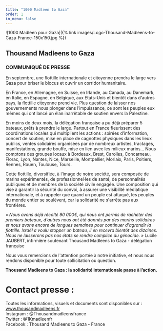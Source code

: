 ```yaml
---
title: "1000 Madleen to Gaza"
order: 1
in_menu: false
---
```

![1000 Madleen pour Gaza]({% link images/Logo-Thousand-Madleens-to-Gaza-France-150x150.jpg %})
## Thousand Madleens to Gaza
### COMMUNIQUÉ DE PRESSE

En septembre, une flottille internationale et citoyenne prendra le large vers Gaza pour briser le
blocus et ouvrir un corridor humanitaire.

En France, en Allemagne, en Suisse, en Irlande, au Canada, au Danemark, en Italie, en Espagne, en
Belgique, aux Etats-Unis et bientôt dans d'autres pays, la flottille citoyenne prend vie. Plus question
de laisser nos gouvernements nous plonger dans l’impuissance, ce sont les peuples eux mêmes qui
ont lancé un élan inarrêtable de soutien envers la Palestine.

En moins de deux mois, la délégation française a pu déjà préparer 5 bateaux, prêts à prendre le
large. Partout en France fleurissent des coordinations locales qui multiplient les actions : soirées
d'information, concert de soutien, mise en place de cagnottes physiques dans les lieux publics,
ventes solidaires organisées par de nombreux artistes, tractages, manifestations, grande bouffe, mise
en lien avec les milieux marins... Nous comptons des groupes locaux à Bordeaux, Brest, Carolles,
Concarneau, Florac, Lyon, Nantes, Nice, Marseille, Montpellier, Morlaix, Paris, Poitiers, Rennes,
Rouen, Toulouse, Tours.

Cette flottille, diversifiée, à l'image de notre société, sera composée de marins expérimentés, de
professionnel·les de santé, de personnalités publiques et de membres de la société civile engagée.
Une composition qui vise à garantir la sécurité du convoi, à assurer une visibilité médiatique
internationale, et à rappeler que quand un peuple est attaqué, les peuples du monde entier se
soulèvent, car la solidarité ne s'arrête pas aux frontières.

_« Nous avons déjà récolté 90 000€, qui nous ont permis de racheter des premiers bateaux, d'autres
nous ont été donnés par des marins solidaires et nous avons encore de longues semaines pour
continuer d'agrandir la flottille. Israël a voulu stopper un bateau, il en recevra bientôt des dizaines.
Nous ne laisserons pas nos états se rendre complice du génocide. »_ Lucile JAUBERT, infirmière
soutenant Thousand Madleens to Gaza - délégation française

Nous vous remercions de l'attention portée à notre initiative, et nous nous rendons disponible pour
toute sollicitation ou question.

**Thousand Madleens to Gaza : la solidarité internationale passe à l’action.**

# Contact presse :
Toutes les informations, visuels et documents sont disponibles sur : www.thousandmadleens.fr  
Instagram : @Thousandmadleensfrance  
Twitter : @1Kmadleenfr  
Facebook : Thousand Madleens to Gaza - France 